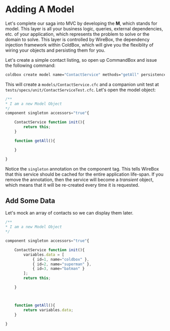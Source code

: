 # Adding A Model

Let's complete our saga into MVC by developing the **M**, which stands for model.  This layer is all your business logic, queries, external dependencies, etc. of your application, which represents the problem to solve or the domain to solve.  This layer is controlled by WireBox, the dependency injection framework within ColdBox, which will give you the flexiblity of wiring your objects and persisting them for you.

Let's create a simple contact listing, so open up CommandBox and issue the following command:

```bash
coldbox create model name="ContactService" methods="getAll" persistence="singleton"
```

This will create a `models/ContactService.cfc` and a companion unit test at `tests/specs/unit/ContactServiceTest.cfc`.  Let's open the model object:

```js
/**
* I am a new Model Object
*/
component singleton accessors="true"{      

    ContactService function init(){         
        return this;     
    }

    function getAll(){      

    }

}
```

Notice the `singleton` annotation on the component tag.  This tells WireBox that this service should be cached for the entire application life-span. If you remove the annotation, then the service will become a _transient_ object, which means that it will be re-created every time it is requested.

## Add Some Data

Let's mock an array of contacts so we can display them later.

```js
/**
* I am a new Model Object
*/

component singleton accessors="true"{

    ContactService function init(){
        variables.data = [
            { id=1, name="coldbox" },
            { id=2, name="superman" },
            { id=3, name="batman" }
        ];    
        return this;

    }



    function getAll(){
        return variables.data;
    }

}
```
